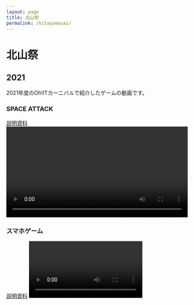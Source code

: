```yaml
---
layout: page
title: 北山祭
permalink: /kitayamasai/
---
```


# 北山祭
## 2021
2021年度のOh!ITカーニバルで紹介したゲームの動画です。
### SPACE ATTACK
[説明資料](/assets/pdfs/kitayamasai2021Unity.pdf)
<video controls width="480">
    <source src="/assets/videos/kitayamasai2021Unity.mp4" type="video/mp4">
    Sorry, your browser doesn't support embedded videos.
</video>

### スマホゲーム
[説明資料](/assets/pdfs/kitayamasai2021SmartPhone.pdf)
<video controls hight="480">
    <source src="/assets/videos/kitayamasai2021SmartPhone.mp4" type="video/mp4">
    Sorry, your browser doesn't support embedded videos.
</video>
